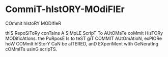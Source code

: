 # CommiT-hIstORY-MOdiFIEr
COmmit hIstoRY MODIfIeR

thiS RepoSiToRy conTaIns A SIMpLE ScrIpT To AUtOMaTe coMmIt HisTORy MODificAtIons. the PuRposE Is to teST giT COMMIT AUtOmAtioN, exPlORe hoW COMmIt hIStorY CaN be alTERED, anD EXperiMent wIth GeNeratIng cOMmITs usinG scrIpTS.
